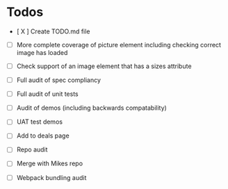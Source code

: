# Todos
- [ X ] Create TODO.md file

- [ ] More complete coverage of picture element including 
checking correct image has loaded

- [ ] Check support of an image element that has a sizes attribute

- [ ] Full audit of spec compliancy

- [ ] Full audit of unit tests

- [ ] Audit of demos (including backwards compatability)

- [ ] UAT test demos

- [ ] Add to deals page

- [ ] Repo audit

- [ ] Merge with Mikes repo

- [ ] Webpack bundling audit